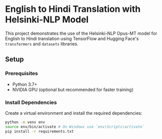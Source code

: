 # English to Hindi Translation with Helsinki-NLP Model

This project demonstrates the use of the Helsinki-NLP Opus-MT model for English to Hindi translation using TensorFlow and Hugging Face's `transformers` and `datasets` libraries.

## Setup

### Prerequisites

- Python 3.7+
- NVIDIA GPU (optional but recommended for faster training)

### Install Dependencies

Create a virtual environment and install the required dependencies:

```sh
python -m venv env
source env/bin/activate # On Windows use `env\Scripts\activate`
pip install -r requirements.txt
